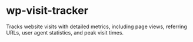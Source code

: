 # wp-visit-tracker
Tracks website visits with detailed metrics, including page views, referring URLs, user agent statistics, and peak visit times.
